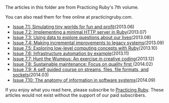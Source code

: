 The articles in this folder are from Practicing Ruby's 7th volume.

You can also read them for free online at practicingruby.com.

* [Issue 7.1: Simulating tiny worlds for fun and profit](https://practicingruby.com/articles/simulating-tiny-worlds)(2013.06)
* [Issue 7.2: Implementing a minimal HTTP server in Ruby](https://practicingruby.com/articles/implementing-an-http-file-server)(2013.07)
* [Issue 7.3: Using data to explore questions about our lives](https://practicingruby.com/articles/exploratory-data-analysis)(2013.08)
* [Issue 7.4: Making incremental improvements to legacy systems](https://practicingruby.com/articles/improving-legacy-systems)(2013.09)
* [Issue 7.5: Exploring low-level computing concepts with Ruby](https://practicingruby.com/articles/low-level-computing)(2013.10)
* [Issue 7.6: Infrastructure automation by example](https://practicingruby.com/articles/infrastructure-automation)(2013.11)
* [Issue 7.7: Hunt the Wumpus: An exercise in creative coding](https://practicingruby.com/articles/wumpus)(2013.12)
* [Issue 7.8: Sustainable maintenance: Focus on quality first ](https://practicingruby.com/articles/sustainable-foss-quality)(2014.02)
* [Issue 7.9: A self guided course on streams, files, file formats, and sockets](https://practicingruby.com/articles/study-guide-1)(2014.03)
* [Issue 7.10: The anatomy of information in software systems](https://practicingruby.com/articles/information-anatomy)(2014.09)

 
If you enjoy what you read here, please subscribe to [Practicing Ruby](http://practicingruby.com). These articles would not exist without the support of our paid subscribers.
